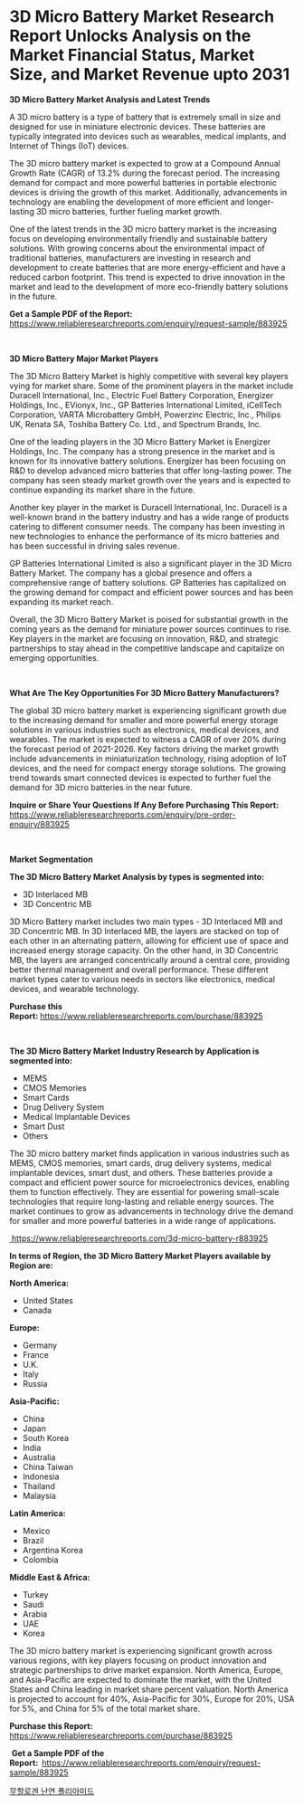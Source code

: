 <p><h1>3D Micro Battery Market Research Report Unlocks Analysis on the Market Financial Status, Market Size, and Market Revenue upto 2031</h1></p><p><strong>3D Micro Battery Market Analysis and Latest Trends</strong></p>
<p><p>A 3D micro battery is a type of battery that is extremely small in size and designed for use in miniature electronic devices. These batteries are typically integrated into devices such as wearables, medical implants, and Internet of Things (IoT) devices.</p><p>The 3D micro battery market is expected to grow at a Compound Annual Growth Rate (CAGR) of 13.2% during the forecast period. The increasing demand for compact and more powerful batteries in portable electronic devices is driving the growth of this market. Additionally, advancements in technology are enabling the development of more efficient and longer-lasting 3D micro batteries, further fueling market growth.</p><p>One of the latest trends in the 3D micro battery market is the increasing focus on developing environmentally friendly and sustainable battery solutions. With growing concerns about the environmental impact of traditional batteries, manufacturers are investing in research and development to create batteries that are more energy-efficient and have a reduced carbon footprint. This trend is expected to drive innovation in the market and lead to the development of more eco-friendly battery solutions in the future.</p></p>
<p><strong>Get a Sample PDF of the Report:&nbsp;</strong> <a href="https://www.reliableresearchreports.com/enquiry/request-sample/883925">https://www.reliableresearchreports.com/enquiry/request-sample/883925</a></p>
<p>&nbsp;</p>
<p><strong>3D Micro Battery Major Market Players</strong></p>
<p><p>The 3D Micro Battery Market is highly competitive with several key players vying for market share. Some of the prominent players in the market include Duracell International, Inc., Electric Fuel Battery Corporation, Energizer Holdings, Inc., EVionyx, Inc., GP Batteries International Limited, iCellTech Corporation, VARTA Microbattery GmbH, Powerzinc Electric, Inc., Philips UK, Renata SA, Toshiba Battery Co. Ltd., and Spectrum Brands, Inc.</p><p>One of the leading players in the 3D Micro Battery Market is Energizer Holdings, Inc. The company has a strong presence in the market and is known for its innovative battery solutions. Energizer has been focusing on R&D to develop advanced micro batteries that offer long-lasting power. The company has seen steady market growth over the years and is expected to continue expanding its market share in the future.</p><p>Another key player in the market is Duracell International, Inc. Duracell is a well-known brand in the battery industry and has a wide range of products catering to different consumer needs. The company has been investing in new technologies to enhance the performance of its micro batteries and has been successful in driving sales revenue.</p><p>GP Batteries International Limited is also a significant player in the 3D Micro Battery Market. The company has a global presence and offers a comprehensive range of battery solutions. GP Batteries has capitalized on the growing demand for compact and efficient power sources and has been expanding its market reach.</p><p>Overall, the 3D Micro Battery Market is poised for substantial growth in the coming years as the demand for miniature power sources continues to rise. Key players in the market are focusing on innovation, R&D, and strategic partnerships to stay ahead in the competitive landscape and capitalize on emerging opportunities.</p></p>
<p>&nbsp;</p>
<p><strong>What Are The Key Opportunities For 3D Micro Battery Manufacturers?</strong></p>
<p><p>The global 3D micro battery market is experiencing significant growth due to the increasing demand for smaller and more powerful energy storage solutions in various industries such as electronics, medical devices, and wearables. The market is expected to witness a CAGR of over 20% during the forecast period of 2021-2026. Key factors driving the market growth include advancements in miniaturization technology, rising adoption of IoT devices, and the need for compact energy storage solutions. The growing trend towards smart connected devices is expected to further fuel the demand for 3D micro batteries in the near future.</p></p>
<p><strong>Inquire or Share Your Questions If Any Before Purchasing This Report:</strong> <a href="https://www.reliableresearchreports.com/enquiry/pre-order-enquiry/883925">https://www.reliableresearchreports.com/enquiry/pre-order-enquiry/883925</a></p>
<p>&nbsp;</p>
<p><strong>Market Segmentation</strong></p>
<p><strong>The 3D Micro Battery Market Analysis by types is segmented into:</strong></p>
<p><ul><li>3D Interlaced MB</li><li>3D Concentric MB</li></ul></p>
<p><p>3D Micro Battery market includes two main types - 3D Interlaced MB and 3D Concentric MB. In 3D Interlaced MB, the layers are stacked on top of each other in an alternating pattern, allowing for efficient use of space and increased energy storage capacity. On the other hand, in 3D Concentric MB, the layers are arranged concentrically around a central core, providing better thermal management and overall performance. These different market types cater to various needs in sectors like electronics, medical devices, and wearable technology.</p></p>
<p><strong>Purchase this Report:&nbsp;</strong><a href="https://www.reliableresearchreports.com/purchase/883925">https://www.reliableresearchreports.com/purchase/883925</a></p>
<p>&nbsp;</p>
<p><strong>The 3D Micro Battery Market Industry Research by Application is segmented into:</strong></p>
<p><ul><li>MEMS</li><li>CMOS Memories</li><li>Smart Cards</li><li>Drug Delivery System</li><li>Medical Implantable Devices</li><li>Smart Dust</li><li>Others</li></ul></p>
<p><p>The 3D micro battery market finds application in various industries such as MEMS, CMOS memories, smart cards, drug delivery systems, medical implantable devices, smart dust, and others. These batteries provide a compact and efficient power source for microelectronics devices, enabling them to function effectively. They are essential for powering small-scale technologies that require long-lasting and reliable energy sources. The market continues to grow as advancements in technology drive the demand for smaller and more powerful batteries in a wide range of applications.</p></p>
<p><a href="https://www.reliableresearchreports.com/3d-micro-battery-r883925">&nbsp;https://www.reliableresearchreports.com/3d-micro-battery-r883925</a></p>
<p><strong>In terms of Region, the 3D Micro Battery Market Players available by Region are:</strong></p>
<p>
    <p> <strong> North America: </strong>
        <ul>
            <li>United States</li>
            <li>Canada</li>
        </ul>
        </p> 
    <p> <strong> Europe: </strong>
        <ul>
            <li>Germany</li>
            <li>France</li>
            <li>U.K.</li>
            <li>Italy</li>
            <li>Russia</li>
        </ul>
        </p> 
    <p> <strong> Asia-Pacific: </strong>
        <ul>
            <li>China</li>
            <li>Japan</li>
            <li>South Korea</li>
            <li>India</li>
            <li>Australia</li>
            <li>China Taiwan</li>
            <li>Indonesia</li>
            <li>Thailand</li>
            <li>Malaysia</li>
        </ul>
        </p> 
    <p> <strong> Latin America: </strong>
        <ul>
            <li>Mexico</li>
            <li>Brazil</li>
            <li>Argentina Korea</li>
            <li>Colombia</li>
        </ul>
        </p> 
    <p> <strong> Middle East & Africa: </strong>
        <ul>
            <li>Turkey</li>
            <li>Saudi</li>
            <li>Arabia</li>
            <li>UAE</li>
            <li>Korea</li>
        </ul>
    </p>
    </p>
<p><p>The 3D micro battery market is experiencing significant growth across various regions, with key players focusing on product innovation and strategic partnerships to drive market expansion. North America, Europe, and Asia-Pacific are expected to dominate the market, with the United States and China leading in market share percent valuation. North America is projected to account for 40%, Asia-Pacific for 30%, Europe for 20%, USA for 5%, and China for 5% of the total market share.</p></p>
<p><strong>Purchase this Report: </strong><a href="https://www.reliableresearchreports.com/purchase/883925">https://www.reliableresearchreports.com/purchase/883925</a></p>
<p>&nbsp;<strong>Get a Sample PDF of the Report:&nbsp;&nbsp;</strong><a href="https://www.reliableresearchreports.com/enquiry/request-sample/883925">https://www.reliableresearchreports.com/enquiry/request-sample/883925</a></p>
<p><strong></strong></p>
<p><p><a href="https://medium.com/@lilmama456456/2024%EB%85%84%EB%B6%80%ED%84%B0-2031%EB%85%84%EA%B9%8C%EC%A7%80-%EC%97%B0%ED%8F%89%EA%B7%A0-%EC%84%B1%EC%9E%A5%EB%A5%A0%EB%A1%9C-%ED%99%95%EC%9E%A5%EB%90%98%EA%B3%A0-%EC%9E%88%EB%8A%94-%ED%95%A0%EB%A1%9C%EA%B2%90%ED%94%84%EB%A6%AC-%EB%82%9C%EC%97%B0-%ED%8F%B4%EB%A6%AC%EC%95%84%EB%AF%B8%EB%93%9C-%EC%8B%9C%EC%9E%A5-%EA%B7%9C%EB%AA%A8%EC%97%90-%EB%8C%80%ED%95%9C-%ED%86%B5%EC%B0%B0%EB%A0%A5-eede83244d25">무할로겐 난연 폴리아미드</a></p></p>